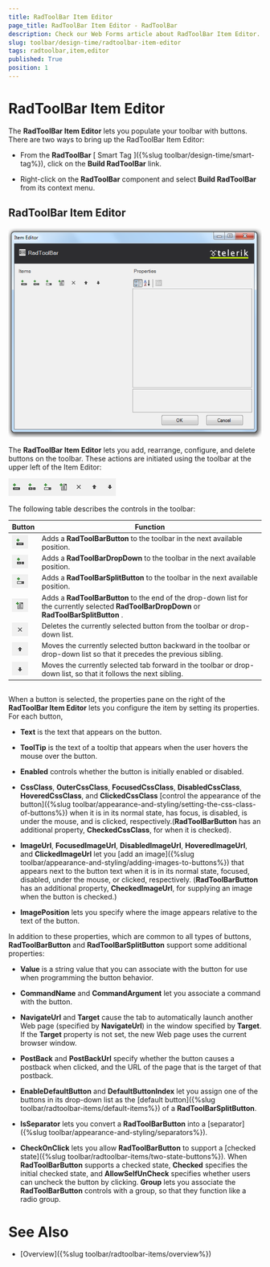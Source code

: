 ```yaml
---
title: RadToolBar Item Editor
page_title: RadToolBar Item Editor - RadToolBar
description: Check our Web Forms article about RadToolBar Item Editor.
slug: toolbar/design-time/radtoolbar-item-editor
tags: radtoolbar,item,editor
published: True
position: 1
---
```


# RadToolBar Item Editor



The **RadToolBar Item Editor** lets you populate your toolbar with buttons. There are two ways to bring up the RadToolBar Item Editor:

* From the **RadToolBar** [ Smart Tag ]({%slug toolbar/design-time/smart-tag%}), click on the **Build RadToolBar** link.

* Right-click on the **RadToolBar** component and select **Build RadToolBar** from its context menu.

## RadToolBar Item Editor

![toolbar itemeditor](images/toolbar_itemeditor.png)

The **RadToolBar Item Editor** lets you add, rearrange, configure, and delete buttons on the toolbar. These actions are initiated using the toolbar at the upper left of the Item Editor:

![ToolBar Item Builder Buttons](images/toolbar_itembuildertoolbar.png)

The following table describes the controls in the toolbar:


| Button | Function |
| ------ | ------ |
|![ToolBar Add Button](images/toolbar_addtoolbutton.png)|Adds a **RadToolBarButton** to the toolbar in the next available position.|
|![ToolBar Add Drop Down Button](images/toolbar_adddropdownbutton.png)|Adds a **RadToolBarDropDown** to the toolbar in the next available position.|
|![ToolBar Add Split Button](images/toolbar_addsplitbutton.png)|Adds a **RadToolBarSplitButton** to the toolbar in the next available position.|
|![ToolBar Add Child Button](images/toolbar_addchildbutton.png)|Adds a **RadToolBarButton** to the end of the drop-down list for the currently selected **RadToolBarDropDown** or **RadToolBarSplitButton** .|
|![Toolbar Delete Button](images/toolbar_deletebutton.png)|Deletes the currently selected button from the toolbar or drop-down list.|
|![ToolBar Move Up Button](images/toolbat_movebuttonup.png)|Moves the currently selected button backward in the toolbar or drop-down list so that it precedes the previous sibling.|
|![ToolBar Move Down Button](images/toolbar_movebuttondown.png)|Moves the currently selected tab forward in the toolbar or drop-down list, so that it follows the next sibling.|

## 

When a button is selected, the properties pane on the right of the **RadToolBar Item Editor** lets you configure the item by setting its properties. For each button,

* **Text** is the text that appears on the button.

* **ToolTip** is the text of a tooltip that appears when the user hovers the mouse over the button.

* **Enabled** controls whether the button is initially enabled or disabled.

* **CssClass**, **OuterCssClass**, **FocusedCssClass**, **DisabledCssClass**, **HoveredCssClass**, and **ClickedCssClass** [control the appearance of the button]({%slug toolbar/appearance-and-styling/setting-the-css-class-of-buttons%}) when it is in its normal state, has focus, is disabled, is under the mouse, and is clicked, respectively.(**RadToolBarButton** has an additional property, **CheckedCssClass**, for when it is checked).

* **ImageUrl**, **FocusedImageUrl**, **DisabledImageUrl**, **HoveredImageUrl**, and **ClickedImageUrl** let you [add an image]({%slug toolbar/appearance-and-styling/adding-images-to-buttons%}) that appears next to the button text when it is in its normal state, focused, disabled, under the mouse, or clicked, respectively. (**RadToolBarButton** has an additional property, **CheckedImageUrl**, for supplying an image when the button is checked.)

* **ImagePosition** lets you specify where the image appears relative to the text of the button.

In addition to these properties, which are common to all types of buttons, **RadToolBarButton** and **RadToolBarSplitButton** support some additional properties:

* **Value** is a string value that you can associate with the button for use when programming the button behavior.

* **CommandName** and **CommandArgument** let you associate a command with the button.

* **NavigateUrl** and **Target** cause the tab to automatically launch another Web page (specified by **NavigateUrl**) in the window specified by **Target**. If the **Target** property is not set, the new Web page uses the current browser window.

* **PostBack** and **PostBackUrl** specify whether the button causes a postback when clicked, and the URL of the page that is the target of that postback.

* **EnableDefaultButton** and **DefaultButtonIndex** let you assign one of the buttons in its drop-down list as the [default button]({%slug toolbar/radtoolbar-items/default-items%}) of a **RadToolBarSplitButton**.

* **IsSeparator** lets you convert a **RadToolBarButton** into a [separator]({%slug toolbar/appearance-and-styling/separators%}).

* **CheckOnClick** lets you allow **RadToolBarButton** to support a [checked state]({%slug toolbar/radtoolbar-items/two-state-buttons%}). When **RadToolBarButton** supports a checked state, **Checked** specifies the initial checked state, and **AllowSelfUnCheck** specifies whether users can uncheck the button by clicking. **Group** lets you associate the **RadToolBarButton** controls with a group, so that they function like a radio group.

# See Also

 * [Overview]({%slug toolbar/radtoolbar-items/overview%})
